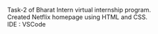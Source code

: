 Task-2 of Bharat Intern virtual internship program.<br>
Created Netflix homepage using HTML and CSS.<br>
IDE : VSCode
